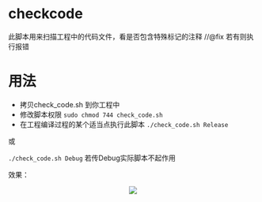 # checkcode
此脚本用来扫描工程中的代码文件，看是否包含特殊标记的注释 //@fix 若有则执行报错

# 用法
- 拷贝check_code.sh 到你工程中
- 修改脚本权限
```sudo chmod 744 check_code.sh```
- 在工程编译过程的某个适当点执行此脚本
```./check_code.sh Release```

或

```./check_code.sh Debug```
若传Debug实际脚本不起作用

效果：
<center>
<img src="https://github.com/novelfans/checkcode/blob/master/1.png">
</center>
